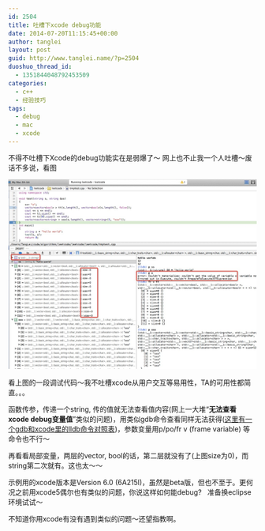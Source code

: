 ```yaml
---
id: 2504
title: 吐槽下xcode debug功能
date: 2014-07-20T11:15:45+00:00
author: tanglei
layout: post
guid: http://www.tanglei.name/?p=2504
duoshuo_thread_id:
  - 1351844048792453509
categories:
  - c++
  - 经验技巧
tags:
  - debug
  - mac
  - xcode
---
```

不得不吐槽下Xcode的debug功能实在是弱爆了～ 网上也不止我一个人吐槽～废话不多说，看图

<div>
  <a href="/wp-content/uploads/2014/07/xcode-debug.jpg"><img class="size-full wp-image-2505 aligncenter" title="xcode-debug" src="/wp-content/uploads/2014/07/xcode-debug.jpg" alt=""  /></a>
</div>

看上图的一段调试代码～我不吐槽xcode从用户交互等易用性，TA的可用性都简直。。。

函数传参，传递一个string, 传的值就无法查看值内容(网上一大堆“**无法查看xcode debug变量值**”类似的问题)，用类似gdb命令查看同样无法获得([这里有一个gdb和xcode里的lldb命令对照表](http://lldb.llvm.org/lldb-gdb.html))，参数变量用p/po/fr v (frame variable) 等命令也不行～

再看看局部变量，两层的vector, bool的话，第二层就没有了(上图size为0)，而string第二次就有。这也太～～

示例用的xcode版本是Version 6.0 (6A215l)，虽然是beta版，但也不至于。更何况之前用xcode5偶尔也有类似的问题，你说这样如何能debug?   准备换eclipse环境试试～

不知道你用xcode有没有遇到类似的问题～还望指教啊。
